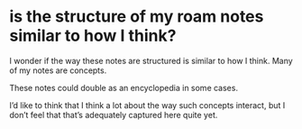 # is the structure of my roam notes similar to how I think?

I wonder if the way these notes are structured is similar to how I think. Many of my notes are concepts.

These notes could double as an encyclopedia in some cases.

I&rsquo;d like to think that I think a lot about the way such concepts interact, but I don&rsquo;t feel that that&rsquo;s adequately captured here quite yet.

